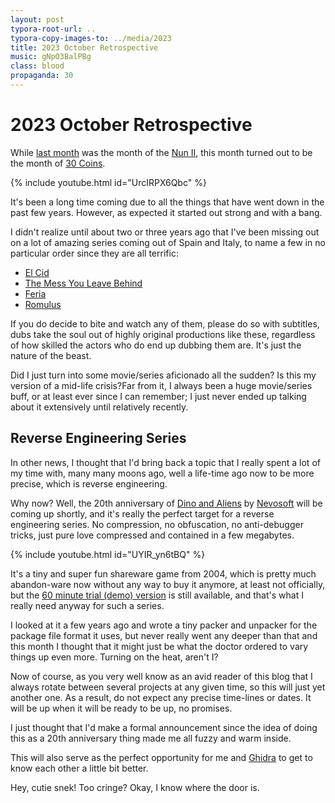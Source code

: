 ```yaml
---
layout: post
typora-root-url: ..
typora-copy-images-to: ../media/2023
title: 2023 October Retrospective
music: gNpO3BalPBg
class: blood
propaganda: 30
---
```

2023 October Retrospective
==========================
While [last month][lastmonth] was the month of the [Nun II][nun2], this month turned out to be the month of [30 Coins][30coins].

{% include youtube.html id="UrcIRPX6Qbc" %}

It's been a long time coming due to all the things that have went down in the past few years. However, as expected it started out strong and with a bang.

I didn't realize until about two or three years ago that I've been missing out on a lot of amazing series coming out of Spain and Italy, to name a few in no particular order since they are all terrific:

- [El Cid][elcid]
- [The Mess You Leave Behind][themessyouleavebehind]
- [Feria][feria]
- [Romulus][romulus]

If you do decide to bite and watch any of them, please do so with subtitles, dubs take the soul out of highly original productions like these, regardless of how skilled the actors who do end up dubbing them are. It's just the nature of the beast.

Did I just turn into some movie/series aficionado all the sudden? Is this my version of a mid-life crisis?Far from it, I always been a huge movie/series buff, or at least ever since I can remember; I just never ended up talking about it extensively until relatively recently.

## Reverse Engineering Series

In other news, I thought that I'd bring back a topic that I really spent a lot of my time with, many many moons ago, well a life-time ago now to be more precise, which is reverse engineering.

Why now? Well, the 20th anniversary of [Dino and Aliens][dinoandaliens] by [Nevosoft][nevosoft] will be coming up shortly, and it's really the perfect target for a reverse engineering series. No compression, no obfuscation, no anti-debugger tricks, just pure love compressed and contained in a few megabytes.

{% include youtube.html id="UYIR_yn6tBQ" %}

It's a tiny and super fun shareware game from 2004, which is pretty much abandon-ware now without any way to buy it anymore, at least not officially, but the [60 minute trial (demo) version][dimoaliensdemo] is still available, and that's what I really need anyway for such a series.

I looked at it a few years ago and wrote a tiny packer and unpacker for the package file format it uses, but never really went any deeper than that and this month I thought that it might just be what the doctor ordered to vary things up even more. Turning on the heat, aren't I?

Now of course, as you very well know as an avid reader of this blog that I always rotate between several projects at any given time, so this will just yet another one. As a result, do not expect any precise time-lines or dates. It will be up when it will be ready to be up, no promises. 

I just thought that I'd make a formal announcement since the idea of doing this as a 20th anniversary thing made me all fuzzy and warm inside.

This will also serve as the perfect opportunity for me and [Ghidra][ghidra] to get to know each other a little bit better.

Hey, cutie snek! Too cringe? Okay, I know where the door is.

[nun2]: https://en.wikipedia.org/wiki/The_Nun_II
[lastmonth]: /2023/10/31/2023-october-retrospective/
[30coins]: https://en.wikipedia.org/wiki/30_Coins
[elcid]: https://en.wikipedia.org/wiki/El_Cid_(TV_series)
[themessyouleavebehind]: https://en.wikipedia.org/wiki/The_Mess_You_Leave_Behind
[feria]: https://en.wikipedia.org/wiki/Feria:_The_Darkest_Light
[romulus]: https://en.wikipedia.org/wiki/Romulus_(TV_series)
[dinoandaliens]: https://web.archive.org/web/20040602224739/http://www.nevosoft.com/dino/dino.html
[nevosoft]: https://web.archive.org/web/20040612095041/http://www.nevosoft.com/
[dimoaliensdemo]: https://archive.org/details/dino_demo
[ghidra]: https://en.wikipedia.org/wiki/Ghidra
